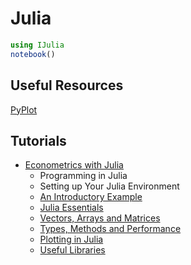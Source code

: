# Julia
```julia
using IJulia
notebook()
```

## Useful Resources
[PyPlot](https://gist.github.com/gizmaa/7214002)

## Tutorials
* [Econometrics with Julia](http://quant-econ.net/jl/getting_started.html)
  * Programming in Julia
  * Setting up Your Julia Environment
  * [An Introductory Example](http://quant-econ.net/jl/julia_by_example.html)
  * [Julia Essentials](http://quant-econ.net/jl/julia_essentials.html)
  * [Vectors, Arrays and Matrices](http://quant-econ.net/jl/julia_arrays.html)
  * [Types, Methods and Performance](http://quant-econ.net/jl/types_methods.html)
  * [Plotting in Julia](http://quant-econ.net/jl/julia_plots.html)
  * [Useful Libraries](http://quant-econ.net/jl/julia_libraries.html)
